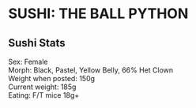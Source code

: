 <html>
  <head>
    <title>Sushi the Snake</title>
  </head>

  <body>
    <h1>SUSHI: THE BALL PYTHON</h1>
    <div id="introduction">
      <h2>Sushi Stats</h2>
      <p>
        Sex: Female <br>
        Morph: Black, Pastel, Yellow Belly, 66% Het Clown<br>
        Weight when posted: 150g<br>
        Current weight: 185g<br>
        Eating: F/T mice 18g+<br>
      </p>
  </body>
</html>
